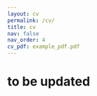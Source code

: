 ```yaml
---
layout: cv
permalink: /cv/
title: cv
nav: false
nav_order: 4
cv_pdf: example_pdf.pdf
---
```


# to be updated